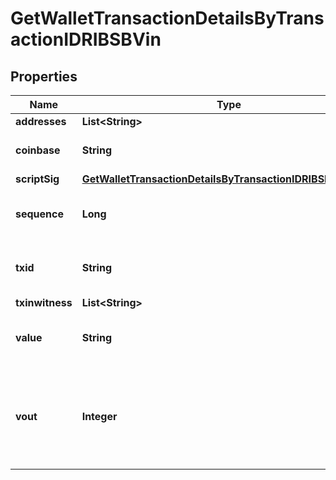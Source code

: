 

# GetWalletTransactionDetailsByTransactionIDRIBSBVin


## Properties

| Name | Type | Description | Notes |
|------------ | ------------- | ------------- | -------------|
|**addresses** | **List&lt;String&gt;** |  |  |
|**coinbase** | **String** | Represents the coinbase hex. |  [optional] |
|**scriptSig** | [**GetWalletTransactionDetailsByTransactionIDRIBSBScriptSig**](GetWalletTransactionDetailsByTransactionIDRIBSBScriptSig.md) |  |  |
|**sequence** | **Long** | Represents the script sequence number. |  |
|**txid** | **String** | Represents the reference transaction identifier. |  |
|**txinwitness** | **List&lt;String&gt;** |  |  [optional] |
|**value** | **String** | Represents the sent/received amount. |  [optional] |
|**vout** | **Integer** | It refers to the index of the output address of this transaction. The index starts from 0. |  |



